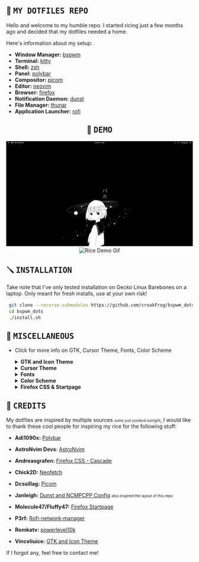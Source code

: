 ## 📕 <samp>MY DOTFILES REPO</samp>

Hello and welcome to my humble repo. I started ricing just a few months ago and decided that my dotfiles needed a home.

Here's information about my setup:

- **Window Manager:** [bspwm](https://github.com/baskerville/bspwm)
- **Terminal:** [kitty](https://github.com/kovidgoyal/kitty)
- **Shell:** [zsh](https://www.zsh.org/)
- **Panel:** [polybar](https://github.com/polybar/polybar)
- **Compositor:** [picom](https://github.com/yshui/picom)
- **Editor:** [neovim](https://github.com/neovim/neovim)
- **Browser:** [firefox](https://www.mozilla.org/en-US/firefox)
- **Notification Daemon:** [dunst](https://github.com/dunst-project/dunst)
- **File Manager:** [thunar](https://github.com/xfce-mirror/thunar)
- **Application Launcher:** [rofi](https://github.com/davatorium/rofi)

<h2 align="center"> 🌟 <samp>DEMO</samp> </h2>

<p align="center">
  <img src="git_assets/demo_ss.png" alt="Rice Demo Screenshot" width="">
  <img src="git_assets/demo.gif" alt="Rice Demo Gif" width="700">
</p>

## 🪛 <samp>INSTALLATION</samp>

Take note that I've only tested installation on Gecko Linux Barebones on a laptop. Only meant for fresh installs, use at your own risk!

```sh
 git clone --recurse-submodules https://github.com/croakFrog/bspwm_dots.git
 cd bspwm_dots
 ./install.sh
```

## 🐧 <samp>MISCELLANEOUS</samp>

- Click for more info on GTK, Cursor Theme, Fonts, Color Scheme
  <details>
    <summary><strong>GTK and Icon Theme</strong></summary>

  > The repo for the <strong>Colloid GTK Theme</strong> can be found [here](https://github.com/vinceliuice/Colloid-gtk-theme). The GTK theme is already installed if you used the install script. You can enable it by using <strong>lxappearance</strong>.

    <img src="git_assets/gtk_icon_demo.png" alt="GTK Icon Demo" width="">
    
    > The icon theme I use is just the default blue from [Colloid Icon Theme](https://github.com/vinceliuice/Colloid-icon-theme) and it looks absolutely clean and I love it.
  </details>

  <details>
    <summary><strong>Cursor Theme</strong></summary>

  > Coming soon

  </details>

  <details>
    <summary><strong>Fonts</strong></summary>

  > Coming soon

  </details>

  <details>
    <summary><strong>Color Scheme</strong></summary>

  > Coming soon

  </details>

  <details>
    <summary><strong>Firefox CSS & Startpage</strong></summary>

  > Coming soon

  </details>

## 🙌 <samp>CREDITS</samp>

My dotfiles are inspired by multiple sources <font size=1><i>some just yoinked outright</font></i>, I would like to thank these cool people for inspiring my rice for the following stuff:

- **Adi1090x:** [Polybar](https://github.com/adi1090x/polybar-themes)

- **AstroNvim Devs**: [AstroNvim](https://github.com/AstroNvim/AstroNvim)

- **Andreasgrafen:** [Firefox CSS - Cascade](https://github.com/andreasgrafen/cascade)

- **Chick2D:** [Neofetch](https://github.com/Chick2D/neofetch-themes/)

- **Dcssillag:** [Picom](https://github.com/dccsillag/picom)

- **Janleigh:** [Dunst and NCMPCPP Config](https://github.com/janleigh) <font size=1> also inspired the layout of this repo</font>

- **Molecule47/Fluffy47:** [Firefox Startpage](https://github.com/molecule47/idyllic-firefox)

- **P3rf:** [Rofi-network-manager](https://github.com/P3rf/rofi-network-manager)

- **Romkatv:** [powerlevel10k](https://github.com/romkatv/powerlevel10k)

- **Vinceliuice:** [GTK and Icon Theme](https://github.com/vinceliuice)

If I forgot any, feel free to contact me!
